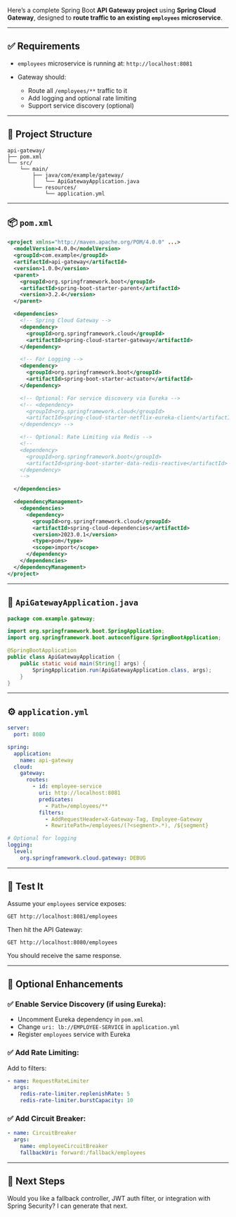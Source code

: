 Here’s a complete Spring Boot **API Gateway project** using **Spring Cloud Gateway**, designed to **route traffic to an existing `employees` microservice**.

---

## ✅ Requirements

* `employees` microservice is running at: `http://localhost:8081`
* Gateway should:

  * Route all `/employees/**` traffic to it
  * Add logging and optional rate limiting
  * Support service discovery (optional)

---

## 📁 Project Structure

```
api-gateway/
├── pom.xml
└── src/
    └── main/
        ├── java/com/example/gateway/
        │   └── ApiGatewayApplication.java
        └── resources/
            └── application.yml
```

---

## 📦 `pom.xml`

```xml
<project xmlns="http://maven.apache.org/POM/4.0.0" ...>
  <modelVersion>4.0.0</modelVersion>
  <groupId>com.example</groupId>
  <artifactId>api-gateway</artifactId>
  <version>1.0.0</version>
  <parent>
    <groupId>org.springframework.boot</groupId>
    <artifactId>spring-boot-starter-parent</artifactId>
    <version>3.2.4</version>
  </parent>

  <dependencies>
    <!-- Spring Cloud Gateway -->
    <dependency>
      <groupId>org.springframework.cloud</groupId>
      <artifactId>spring-cloud-starter-gateway</artifactId>
    </dependency>

    <!-- For Logging -->
    <dependency>
      <groupId>org.springframework.boot</groupId>
      <artifactId>spring-boot-starter-actuator</artifactId>
    </dependency>

    <!-- Optional: For service discovery via Eureka -->
    <!-- <dependency>
      <groupId>org.springframework.cloud</groupId>
      <artifactId>spring-cloud-starter-netflix-eureka-client</artifactId>
    </dependency> -->

    <!-- Optional: Rate Limiting via Redis -->
    <!--
    <dependency>
      <groupId>org.springframework.boot</groupId>
      <artifactId>spring-boot-starter-data-redis-reactive</artifactId>
    </dependency>
    -->

  </dependencies>

  <dependencyManagement>
    <dependencies>
      <dependency>
        <groupId>org.springframework.cloud</groupId>
        <artifactId>spring-cloud-dependencies</artifactId>
        <version>2023.0.1</version>
        <type>pom</type>
        <scope>import</scope>
      </dependency>
    </dependencies>
  </dependencyManagement>
</project>
```

---

## 🚀 `ApiGatewayApplication.java`

```java
package com.example.gateway;

import org.springframework.boot.SpringApplication;
import org.springframework.boot.autoconfigure.SpringBootApplication;

@SpringBootApplication
public class ApiGatewayApplication {
    public static void main(String[] args) {
        SpringApplication.run(ApiGatewayApplication.class, args);
    }
}
```

---

## ⚙️ `application.yml`

```yaml
server:
  port: 8080

spring:
  application:
    name: api-gateway
  cloud:
    gateway:
      routes:
        - id: employee-service
          uri: http://localhost:8081
          predicates:
            - Path=/employees/**
          filters:
            - AddRequestHeader=X-Gateway-Tag, Employee-Gateway
            - RewritePath=/employees/(?<segment>.*), /${segment}

# Optional for logging
logging:
  level:
    org.springframework.cloud.gateway: DEBUG
```

---

## 🧪 Test It

Assume your `employees` service exposes:

```
GET http://localhost:8081/employees
```

Then hit the API Gateway:

```
GET http://localhost:8080/employees
```

You should receive the same response.

---

## 🧠 Optional Enhancements

### ✅ Enable Service Discovery (if using Eureka):

* Uncomment Eureka dependency in `pom.xml`
* Change `uri: lb://EMPLOYEE-SERVICE` in `application.yml`
* Register `employees` service with Eureka

### ✅ Add Rate Limiting:

Add to filters:

```yaml
- name: RequestRateLimiter
  args:
    redis-rate-limiter.replenishRate: 5
    redis-rate-limiter.burstCapacity: 10
```

### ✅ Add Circuit Breaker:

```yaml
- name: CircuitBreaker
  args:
    name: employeeCircuitBreaker
    fallbackUri: forward:/fallback/employees
```

---

## 📂 Next Steps

Would you like a fallback controller, JWT auth filter, or integration with Spring Security? I can generate that next.
